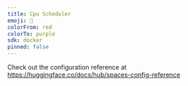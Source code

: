 ```yaml
---
title: Cpu Scheduler
emoji: 🐢
colorFrom: red
colorTo: purple
sdk: docker
pinned: false
---
```


Check out the configuration reference at https://huggingface.co/docs/hub/spaces-config-reference
